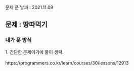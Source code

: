 문제 푼 날짜 : 2021.11.09

<h2>문제 : 땅따먹기</h2>

<h3>내가 푼 방식</h3>
<div>1. 간단한 문제이기에 풀이 생략.</div>

<br>
https://programmers.co.kr/learn/courses/30/lessons/12913
